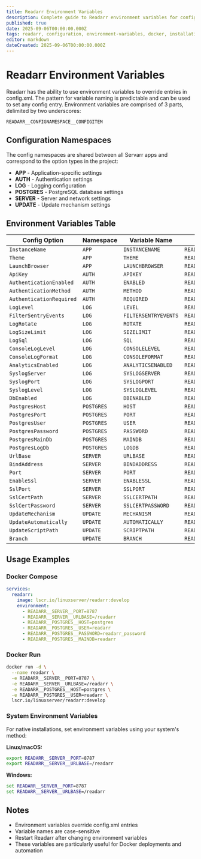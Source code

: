 ```yaml
---
title: Readarr Environment Variables
description: Complete guide to Readarr environment variables for configuration management including Docker, database, authentication, and server settings
published: true
date: 2025-09-06T00:00:00.000Z
tags: readarr, configuration, environment-variables, docker, installation, postgres
editor: markdown
dateCreated: 2025-09-06T00:00:00.000Z
---
```


# Readarr Environment Variables

Readarr has the ability to use environment variables to override entries in config.xml. The pattern for variable naming is predictable and can be used to set any config entry. Environment variables are comprised of 3 parts, delimited by two underscores:

`READARR__CONFIGNAMESPACE__CONFIGITEM`

## Configuration Namespaces

The config namespaces are shared between all Servarr apps and correspond to the option types in the project:

- **APP** - Application-specific settings
- **AUTH** - Authentication settings
- **LOG** - Logging configuration
- **POSTGRES** - PostgreSQL database settings
- **SERVER** - Server and network settings
- **UPDATE** - Update mechanism settings

## Environment Variables Table

| Config Option | Namespace | Variable Name | Full Environment Variable |
|---------------|-----------|---------------|---------------------------|
| `InstanceName` | `APP` | `INSTANCENAME` | `READARR__APP__INSTANCENAME` |
| `Theme` | `APP` | `THEME` | `READARR__APP__THEME` |
| `LaunchBrowser` | `APP` | `LAUNCHBROWSER` | `READARR__APP__LAUNCHBROWSER` |
| `ApiKey` | `AUTH` | `APIKEY` | `READARR__AUTH__APIKEY` |
| `AuthenticationEnabled` | `AUTH` | `ENABLED` | `READARR__AUTH__ENABLED` |
| `AuthenticationMethod` | `AUTH` | `METHOD` | `READARR__AUTH__METHOD` |
| `AuthenticationRequired` | `AUTH` | `REQUIRED` | `READARR__AUTH__REQUIRED` |
| `LogLevel` | `LOG` | `LEVEL` | `READARR__LOG__LEVEL` |
| `FilterSentryEvents` | `LOG` | `FILTERSENTRYEVENTS` | `READARR__LOG__FILTERSENTRYEVENTS` |
| `LogRotate` | `LOG` | `ROTATE` | `READARR__LOG__ROTATE` |
| `LogSizeLimit` | `LOG` | `SIZELIMIT` | `READARR__LOG__SIZELIMIT` |
| `LogSql` | `LOG` | `SQL` | `READARR__LOG__SQL` |
| `ConsoleLogLevel` | `LOG` | `CONSOLELEVEL` | `READARR__LOG__CONSOLELEVEL` |
| `ConsoleLogFormat` | `LOG` | `CONSOLEFORMAT` | `READARR__LOG__CONSOLEFORMAT` |
| `AnalyticsEnabled` | `LOG` | `ANALYTICSENABLED` | `READARR__LOG__ANALYTICSENABLED` |
| `SyslogServer` | `LOG` | `SYSLOGSERVER` | `READARR__LOG__SYSLOGSERVER` |
| `SyslogPort` | `LOG` | `SYSLOGPORT` | `READARR__LOG__SYSLOGPORT` |
| `SyslogLevel` | `LOG` | `SYSLOGLEVEL` | `READARR__LOG__SYSLOGLEVEL` |
| `DbEnabled` | `LOG` | `DBENABLED` | `READARR__LOG__DBENABLED` |
| `PostgresHost` | `POSTGRES` | `HOST` | `READARR__POSTGRES__HOST` |
| `PostgresPort` | `POSTGRES` | `PORT` | `READARR__POSTGRES__PORT` |
| `PostgresUser` | `POSTGRES` | `USER` | `READARR__POSTGRES__USER` |
| `PostgresPassword` | `POSTGRES` | `PASSWORD` | `READARR__POSTGRES__PASSWORD` |
| `PostgresMainDb` | `POSTGRES` | `MAINDB` | `READARR__POSTGRES__MAINDB` |
| `PostgresLogDb` | `POSTGRES` | `LOGDB` | `READARR__POSTGRES__LOGDB` |
| `UrlBase` | `SERVER` | `URLBASE` | `READARR__SERVER__URLBASE` |
| `BindAddress` | `SERVER` | `BINDADDRESS` | `READARR__SERVER__BINDADDRESS` |
| `Port` | `SERVER` | `PORT` | `READARR__SERVER__PORT` |
| `EnableSsl` | `SERVER` | `ENABLESSL` | `READARR__SERVER__ENABLESSL` |
| `SslPort` | `SERVER` | `SSLPORT` | `READARR__SERVER__SSLPORT` |
| `SslCertPath` | `SERVER` | `SSLCERTPATH` | `READARR__SERVER__SSLCERTPATH` |
| `SslCertPassword` | `SERVER` | `SSLCERTPASSWORD` | `READARR__SERVER__SSLCERTPASSWORD` |
| `UpdateMechanism` | `UPDATE` | `MECHANISM` | `READARR__UPDATE__MECHANISM` |
| `UpdateAutomatically` | `UPDATE` | `AUTOMATICALLY` | `READARR__UPDATE__AUTOMATICALLY` |
| `UpdateScriptPath` | `UPDATE` | `SCRIPTPATH` | `READARR__UPDATE__SCRIPTPATH` |
| `Branch` | `UPDATE` | `BRANCH` | `READARR__UPDATE__BRANCH` |

## Usage Examples

### Docker Compose

```yaml
services:
  readarr:
    image: lscr.io/linuxserver/readarr:develop
    environment:
      - READARR__SERVER__PORT=8787
      - READARR__SERVER__URLBASE=/readarr
      - READARR__POSTGRES__HOST=postgres
      - READARR__POSTGRES__USER=readarr
      - READARR__POSTGRES__PASSWORD=readarr_password
      - READARR__POSTGRES__MAINDB=readarr
```

### Docker Run

```bash
docker run -d \
  --name readarr \
  -e READARR__SERVER__PORT=8787 \
  -e READARR__SERVER__URLBASE=/readarr \
  -e READARR__POSTGRES__HOST=postgres \
  -e READARR__POSTGRES__USER=readarr \
  lscr.io/linuxserver/readarr:develop
```

### System Environment Variables

For native installations, set environment variables using your system's method:

**Linux/macOS:**

```bash
export READARR__SERVER__PORT=8787
export READARR__SERVER__URLBASE=/readarr
```

**Windows:**

```cmd
set READARR__SERVER__PORT=8787
set READARR__SERVER__URLBASE=/readarr
```

## Notes

- Environment variables override config.xml entries
- Variable names are case-sensitive
- Restart Readarr after changing environment variables
- These variables are particularly useful for Docker deployments and automation
